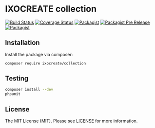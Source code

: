 # IXOCREATE collection

[![Build Status](https://travis-ci.com/ixocreate/collection.svg?branch=master)](https://travis-ci.com/ixocreate/collection)
[![Coverage Status](https://coveralls.io/repos/github/ixocreate/collection/badge.svg?branch=develop)](https://coveralls.io/github/ixocreate/collection?branch=develop)
[![Packagist](https://img.shields.io/packagist/v/ixocreate/collection.svg)](https://packagist.org/packages/ixocreate/collection)
[![Packagist Pre Release](https://img.shields.io/packagist/vpre/ixocreate/collection.svg)](https://packagist.org/packages/ixocreate/collection)
[![Packagist](https://img.shields.io/packagist/l/ixocreate/collection.svg)](https://packagist.org/packages/ixocreate/collection)

## Installation

Install the package via composer:

```sh
composer require ixocreate/collection
```

## Testing

```sh
composer install --dev
phpunit
```

## License

The MIT License (MIT). Please see [LICENSE](LICENSE) for more information.
